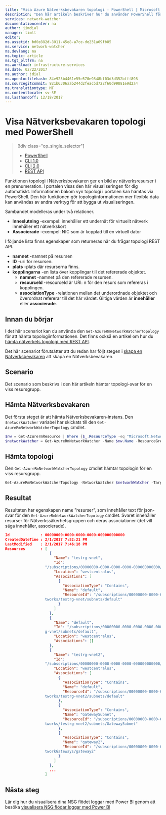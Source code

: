 ```yaml
---
title: "Visa Azure Nätverksbevakaren topologi - PowerShell | Microsoft Docs"
description: "Den här artikeln beskriver hur du använder PowerShell för att fråga nätverkets topologi."
services: network-watcher
documentationcenter: na
author: jimdial
manager: timlt
editor: 
ms.assetid: bd0e882d-8011-45e8-a7ce-de231a69fb85
ms.service: network-watcher
ms.devlang: na
ms.topic: article
ms.tgt_pltfrm: na
ms.workload: infrastructure-services
ms.date: 02/22/2017
ms.author: jdial
ms.openlocfilehash: 84e925b4461e55e570e9848bf03d3d352bfff898
ms.sourcegitcommit: 821b6306aab244d2feacbd722f60d99881e9d2a4
ms.translationtype: MT
ms.contentlocale: sv-SE
ms.lasthandoff: 12/18/2017
---
```

# <a name="view-network-watcher-topology-with-powershell"></a>Visa Nätverksbevakaren topologi med PowerShell

> [!div class="op_single_selector"]
> - [PowerShell](network-watcher-topology-powershell.md)
> - [CLI 1.0](network-watcher-topology-cli-nodejs.md)
> - [CLI 2.0](network-watcher-topology-cli.md)
> - [REST API](network-watcher-topology-rest.md)

Funktionen topologi i Nätverksbevakaren ger en bild av nätverksresurser i en prenumeration. I portalen visas den här visualiseringen för dig automatiskt. Informationen bakom vyn topologi i portalen kan hämtas via PowerShell.
Den här funktionen gör topologiinformationen mer flexibla data kan användas av andra verktyg för att bygga ut visualiseringen.

Sambandet modelleras under två relationer.

- **Inneslutning** -exempel: innehåller ett undernät för virtuellt nätverk innehåller ett nätverkskort
- **Associerade** -exempel: NIC som är kopplad till en virtuell dator

I följande lista finns egenskaper som returneras när du frågar topologi REST API.

* **namnet** -namnet på resursen
* **ID** -uri för resursen.
* **plats** -plats där resurserna finns.
* **kopplingarna** -en lista över kopplingar till det refererade objektet.
    * **namnet** -namnet på den refererade resursen.
    * **resourceId** -resourceId är URI: n för den resurs som refereras i kopplingen.
    * **associationType** -relationen mellan det underordnade objektet och överordnat refererar till det här värdet. Giltiga värden är **innehåller** eller **associerade**.

## <a name="before-you-begin"></a>Innan du börjar

I det här scenariot kan du använda den `Get-AzureRmNetworkWatcherTopology` för att hämta topologiinformationen. Det finns också en artikel om hur du [hämta nätverkets topologi med REST API](network-watcher-topology-rest.md).

Det här scenariot förutsätter att du redan har följt stegen i [skapa en Nätverksbevakaren](network-watcher-create.md) att skapa en Nätverksbevakaren.

## <a name="scenario"></a>Scenario

Det scenario som beskrivs i den här artikeln hämtar topologi-svar för en viss resursgrupp.

## <a name="retrieve-network-watcher"></a>Hämta Nätverksbevakaren

Det första steget är att hämta Nätverksbevakaren-instans. Den `$networkWatcher` variabel har skickats till den `Get-AzureRmNetworkWatcherTopology` cmdlet.

```powershell
$nw = Get-AzurermResource | Where {$_.ResourceType -eq "Microsoft.Network/networkWatchers" -and $_.Location -eq "WestCentralUS" }
$networkWatcher = Get-AzureRmNetworkWatcher -Name $nw.Name -ResourceGroupName $nw.ResourceGroupName
```

## <a name="retrieve-topology"></a>Hämta topologi

Den `Get-AzureRmNetworkWatcherTopology` cmdlet hämtar topologin för en viss resursgrupp.

```powershell
Get-AzureRmNetworkWatcherTopology -NetworkWatcher $networkWatcher -TargetResourceGroupName testrg
```

## <a name="results"></a>Resultat

Resultaten har egenskapen name ”resurser”, som innehåller text för json-svar för den `Get-AzureRmNetworkWatcherTopology` cmdlet.  Svaret innehåller resurser för Nätverkssäkerhetsgruppen och deras associationer (det vill säga innehåller, associerade).

```json
Id              : 00000000-0000-0000-0000-000000000000
CreatedDateTime : 2/1/2017 7:52:21 PM
LastModified    : 2/1/2017 7:46:18 PM
Resources       : [
                    {
                      "Name": "testrg-vnet",
                      "Id":
                  "/subscriptions/00000000-0000-0000-0000-000000000000/resourceGroups/testrg/providers/Microsoft.Network/virtualNetworks/testrg-vnet",
                      "Location": "westcentralus",
                      "Associations": [
                        {
                          "AssociationType": "Contains",
                          "Name": "default",
                          "ResourceId": "/subscriptions/00000000-0000-0000-0000-000000000000/resourceGroups/testrg/providers/Microsoft.Network/virtualNe
                  tworks/testrg-vnet/subnets/default"
                        }
                      ]
                    },
                    {
                      "Name": "default",
                      "Id": "/subscriptions/00000000-0000-0000-0000-000000000000/resourceGroups/testrg/providers/Microsoft.Network/virtualNetworks/testr
                  g-vnet/subnets/default",
                      "Location": "westcentralus",
                      "Associations": []
                    },
                    {
                      "Name": "testrg-vnet2",
                      "Id": 
                  "/subscriptions/00000000-0000-0000-0000-000000000000/resourceGroups/testrg/providers/Microsoft.Network/virtualNetworks/testrg-vnet2",
                      "Location": "westcentralus",
                      "Associations": [
                        {
                          "AssociationType": "Contains",
                          "Name": "default",
                          "ResourceId": "/subscriptions/00000000-0000-0000-0000-000000000000/resourceGroups/testrg/providers/Microsoft.Network/virtualNe
                  tworks/testrg-vnet2/subnets/default"
                        },
                        {
                          "AssociationType": "Contains",
                          "Name": "GatewaySubnet",
                          "ResourceId": "/subscriptions/00000000-0000-0000-0000-000000000000/resourceGroups/testrg/providers/Microsoft.Network/virtualNe
                  tworks/testrg-vnet2/subnets/GatewaySubnet"
                        },
                        {
                          "AssociationType": "Contains",
                          "Name": "gateway2",
                          "ResourceId": "/subscriptions/00000000-0000-0000-0000-000000000000/resourceGroups/testrg/providers/Microsoft.Network/virtualNe
                  tworkGateways/gateway2"
                        }
                      ]
                    },
                    ...
                  ]
```

## <a name="next-steps"></a>Nästa steg

Lär dig hur du visualisera dina NSG flödet loggar med Power BI genom att besöka [visualisera NSG flödar loggar med Power BI](network-watcher-visualize-nsg-flow-logs-power-bi.md)



